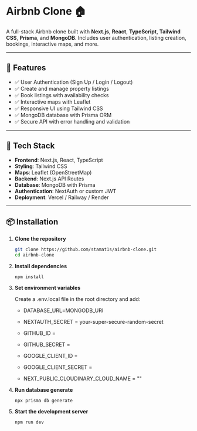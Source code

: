 # Airbnb Clone 🏠

A full-stack Airbnb clone built with **Next.js**, **React**, **TypeScript**, **Tailwind CSS**, **Prisma**, and **MongoDB**. Includes user authentication, listing creation, bookings, interactive maps, and more.

---

## 🚀 Features

- ✅ User Authentication (Sign Up / Login / Logout)
- ✅ Create and manage property listings
- ✅ Book listings with availability checks
- ✅ Interactive maps with Leaflet
- ✅ Responsive UI using Tailwind CSS
- ✅ MongoDB database with Prisma ORM
- ✅ Secure API with error handling and validation

---

## 🧰 Tech Stack

- **Frontend**: Next.js, React, TypeScript
- **Styling**: Tailwind CSS
- **Maps**: Leaflet (OpenStreetMap)
- **Backend**: Next.js API Routes
- **Database**: MongoDB with Prisma
- **Authentication**: NextAuth or custom JWT
- **Deployment**: Vercel / Railway / Render

---

## 📦 Installation

1. **Clone the repository**

   ```bash
   git clone https://github.com/stamat1s/airbnb-clone.git
   cd airbnb-clone
   ```
2. **Install dependencies**

   ```npm install```

3. **Set environment variables**

   Create a .env.local file in the root directory and add:
   
   
   - DATABASE_URL=MONGODB_URI
   - NEXTAUTH_SECRET = your-super-secure-random-secret
   - GITHUB_ID =
   - GITHUB_SECRET =
   
   - GOOGLE_CLIENT_ID = 
   - GOOGLE_CLIENT_SECRET = 
   
   - NEXT_PUBLIC_CLOUDINARY_CLOUD_NAME = ""

4. **Run database generate**

   ```npx prisma db generate```

5. **Start the development server**

   ```npm run dev```
